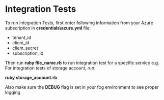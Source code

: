 # Integration Tests

To run Integration Tests, first enter following information from your Azure subscription in **credentials\azure.yml** file:

- tenant_id
- client_id
- client_secret
- subscription_id

Then run **ruby file_name.rb** to run integration test for a specific service e.g. For integration tests of storage account, run:

**ruby storage_account.rb**

Also make sure the **DEBUG** flag is set in your fog environment to see proper logging.
